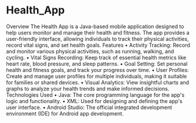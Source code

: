 # Health_App
Overview
The Health App is a Java-based mobile application designed to help users monitor and manage their health and fitness. The app provides a user-friendly interface, allowing individuals to track their physical activities, record vital signs, and set health goals.
Features
•	Activity Tracking: Record and monitor various physical activities, such as running, walking, and cycling.
•	Vital Signs Recording: Keep track of essential health metrics like heart rate, blood pressure, and sleep patterns.
•	Goal Setting: Set personal health and fitness goals, and track your progress over time.
•	User Profiles: Create and manage user profiles for multiple individuals, making it suitable for families or shared devices.
•	Visual Analytics: View insightful charts and graphs to analyze your health trends and make informed decisions.
Technologies Used
•	Java: The core programming language for the app's logic and functionality.
•	XML: Used for designing and defining the app's user interface.
•	Android Studio: The official integrated development environment (IDE) for Android app development.

